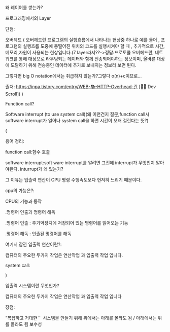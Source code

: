 왜 레이어를 쌓는가?

프로그래밍에서의 Layer

단점: 

 오버헤드
 (
 오버헤드란 프로그램의 실행흐름에서 나타나는 현상중 하나로 예를 들어 , 프로그램의 실행흐름 도중에 동떨어진 위치의 코드를 실행시켜야 할 때 , 추가적으로 시간,메모리,자원이 사용되는 현상입니다.(7 layer라서??->정답:프로토콜 오버헤드란, 네트워크를 통해 대상으로 라우팅되는 데이터와 함께 전송되어야하는 정보이며, 올바른 대상에 도달하기 위해 전송중인 데이터에 추가로 보내지는 정보라 보면 된다.

그렇다면 big O notation에서는 취급하지 않는가?그렇다 o(n)+c이므로...


출처: https://inpa.tistory.com/entry/WEB-📚-HTTP-Overhead-란 [👨‍💻 Dev Scroll])
 )
 
 Function call?
 
 
 Software interrupt (to use system call)(왜 이런건지 질문,function call시 software interrupt가 일어나 system call을 하면 시간이 오래 걸린다는 뜻?)
 
 (
 
 용어 정리:
 
 function call:함수 호출
 
 software interrupt:soft ware interrupt를 알려면 그전에 interrupt가 무엇인지 알아야한다.
 inturrupt가 왜 있는가?
 
그 이유는 입출력 연산이 CPU 명령 수행속도보다 현저히 느리기 때문이다.

cpu의 가능은?:

CPU의 기능과 동작

.명령어 인출과 명령어 해독

.명령어 인출 : 주기억장치에 저장되어 있는 명령어를 읽어오는 기능

.명령어 해독 : 인출된 명령어를 해독


 여기서 잠깐 입출력 연산이란?:
 
 컴퓨터의 주요한 두가지 작업은 연산작업 과 입출력 작업 입니다.
 
 system call:
 
 )
 
입출력 시스템이란 무엇인가?

컴퓨터의 주요한 두가지 작업은 연산작업 과 입출력 작업 입니다
 
 
 
 
 
 
 

장점:

“복잡하고 거대한＂ 시스템을 만들기 위해
 위에서는 아래를 몰라도 됨 / 아래에서는 위를 몰라도 됨
 보수성
